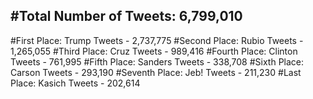 #Total Number of Tweets: 6,799,010 
---
#First Place: Trump Tweets - 2,737,775
#Second Place: Rubio Tweets - 1,265,055
#Third Place: Cruz Tweets - 989,416
#Fourth Place: Clinton Tweets - 761,995
#Fifth Place: Sanders Tweets - 338,708
#Sixth Place: Carson Tweets - 293,190
#Seventh Place: Jeb! Tweets - 211,230
#Last Place: Kasich Tweets - 202,614
